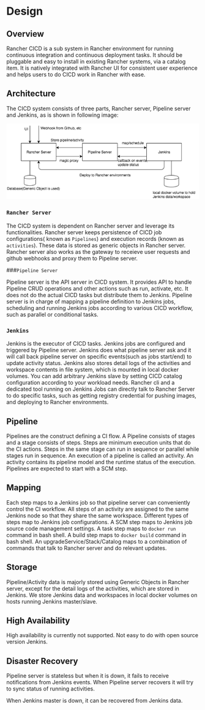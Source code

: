 # Design

## Overview

Rancher CICD is a sub system in Rancher environment for running continuous integration and continuous deployment tasks. It should be pluggable and easy to install in existing Rancher systems, via a catalog item. It is natively integrated with Rancher UI for consistent user experience and helps users to do CICD work in Rancher with ease.

## Architecture

The CICD system consists of three parts, Rancher server, Pipeline server and Jenkins, as is shown in following image:

![architecture](./images/architecture.png)

### `Rancher Server`

The CICD system is dependent on Rancher server and leverage its functionalities. Rancher server keeps persistence of CICD job configurations( known as `Pipelines`) and execution records (known as `activities`). These data is stored as generic objects in Rancher server. Rancher server also works as the gateway to receieve user requests and github webhooks and proxy them to Pipeline server.

###`Pipeline Server`

Pipeline server is the API server in CICD system. It provides API to handle Pipeline CRUD operations and other actions such as run, activate, etc. It does not do the actual CICD tasks but distribute them to Jenkins. Pipeline server is in charge of mapping a pipeline definition to Jenkins jobs, scheduling and running Jenkins jobs according to various CICD workflow, such as parallel or conditional tasks.

### `Jenkins`

Jenkins is the executor of CICD tasks. Jenkins jobs are configured and triggered by Pipeline server. Jenkins does what pipeline server ask and it will call back pipeline server on specific events(such as jobs start/end) to update activity status. Jenkins also stores detail logs of the activities and workspace contents in file system, which is mounted in local docker volumes. You can add arbitrary Jenkins slave by setting CICD catalog configuration according to your workload needs. Rancher cli and a dedicated tool running on Jenkins Jobs can directly talk to Rancher Server to do specific tasks, such as getting registry credential for pushing images, and deploying to Rancher environments.

## Pipeline

Pipelines are the construct defining a CI flow. A Pipeline consists of stages and a stage consists of steps. Steps are minimum execution units that do the CI actions. Steps in the same stage can run in sequence or parallel while stages run in sequence. An execution of a pipeline is called an activity. An activity contains its pipeline model and the runtime status of the execution. Pipelines are expected to start with a SCM step.



## Mapping

Each step maps to a Jenkins job so that pipeline server can conveniently control the CI workflow. All steps of  an activity are assigned to the same Jenkins node so that they share the same workspace. Different types of steps map to Jenkins job configurations. A SCM step maps to Jenkins job source code management settings. A task step maps to `docker run` command in bash shell. A build step maps to `docker build` command in bash shell. An upgradeService/Stack/Catalog maps to a combination of commands that talk to Rancher server and do relevant updates.



## Storage

Pipeline/Activity data is majorly stored using Generic Objects in Rancher server, except for the detail logs of the activities, which are stored in Jenkins. We store Jenkins data and workspaces in local docker volumes on hosts running Jenkins master/slave.



## High Availability

High availability is currently not supported. Not easy to do with open source version Jenkins.

## Disaster Recovery

Pipeline server is stateless but when it is down, it fails to receive notifications from Jenkins events. When Pipeline server recovers it will try to sync status of running activities.

When Jenkins master is down, it can be recovered from Jenkins data.